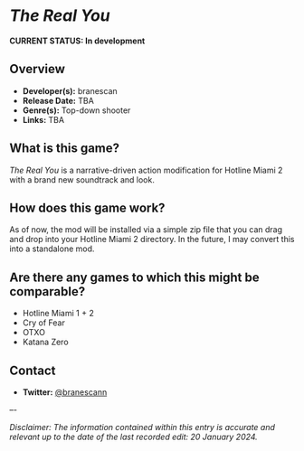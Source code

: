 # *The Real You*

**CURRENT STATUS: In development** 

## Overview

* **Developer(s):** branescan
* **Release Date:** TBA
* **Genre(s):** Top-down shooter
* **Links:** TBA

## What is this game?

_The Real You_ is a narrative-driven action modification for Hotline Miami 2 with a brand new soundtrack and look.

## How does this game work?

As of now, the mod will be installed via a simple zip file that you can drag and drop into your Hotline Miami 2 directory. In the future, I may convert this into a standalone mod.

## Are there any games to which this might be comparable? 

* Hotline Miami 1 + 2
* Cry of Fear
* OTXO
* Katana Zero

## Contact

* **Twitter:** [@branescann](https://twitter.com/branescann)

–-

*Disclaimer: The information contained within this entry is accurate and relevant up to the date of the last recorded edit: 20 January 2024.*

